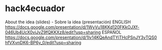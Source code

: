 # hack4ecuador
About the idea (slides) - Sobre la idea (presentación)
ENGLISH
https://docs.google.com/presentation/d/1WyVu18KKd120FKkOJXf-046Ub4UcX0viJvZ9fQKKXz8/edit?usp=sharing
ESPAÑOL
https://docs.google.com/presentation/d/1Iv14KQeAndTYiTHcPSnJY3vTQS0hfVXvnDK6-BP6y_0/edit?usp=sharing
